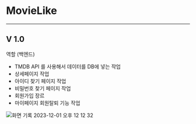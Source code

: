 <h1>MovieLike</h1>

---

## V 1.0

역할 (백엔드)

- TMDB API 를 사용해서 데이터를 DB에 넣는 작업
- 상세페이지 작업
- 아이디 찾기 페이지 작업
- 비밀번호 찾기 페이지 작업
- 회원가입 장르
- 마이페이지 회원탈퇴 기능 작업

![화면 기록 2023-12-01 오후 12 12 32](https://github.com/msb741852/movieLike/assets/75235831/9d84a829-4b62-4ae8-975a-95a6e145314e)
